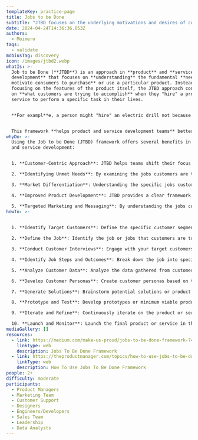 ```yaml
---
templateKey: practice-page
title: Jobs to be Done
subtitle: "JTBD focuses on the underlying motivations and desires of customers.. "
date: 2024-04-24T14:36:36.053Z
authors:
  - Moimero
tags:
  - validate
mobiusTag: discovery
icon: /images/jtbd2.webp
whatIs: >-
  Job to be Done (**JTBD**) is an approach in **product** and **service
  development** that focuses on **understanding** the fundamental **needs that
  motivate consumers to purchase** or use a particular product. Instead of
  focusing on the features of the product itself, the JTBD approach concentrates
  on **what customers are trying to accomplish** when they "hire" a product or
  service to perform a specific task in their lives.


  **For exampl**e, a person might "hire" an electric drill not because they want a drill, but because they need to make holes in the wall to hang a picture. In this sense, the job the customer needs to get done is hanging a picture, and the drill is simply a tool that helps them accomplish that job.


  This framework **helps product and service development teams** better understand customer needs and motivations, which in turn can inform more effective decisions in design, marketing, and product development.
whyDo: >-
  Using the Job to be Done (JTBD) framework offers several benefits in product
  and service development:


  1. **Customer-Centric Approach**: JTBD helps teams shift their focus from product features to understanding what customers are trying to achieve. By understanding the underlying motivations of customers, teams can create products and services that truly address their needs.

  2. **Identifying Unmet Needs**: By examining the jobs customers are trying to get done, teams can uncover unmet needs or pain points in the market. This allows for the development of innovative solutions that fill gaps in the current offerings.

  3. **Market Differentiation**: Understanding the specific jobs customers are trying to accomplish can help differentiate products and services in the market. By focusing on unique aspects of the job, teams can create offerings that stand out from competitors.

  4. **Improved Product Development**: JTBD provides a clear framework for making product development decisions. Teams can prioritize features and enhancements based on how well they help customers complete the job at hand, leading to more effective product development.

  5. **Targeted Marketing and Messaging**: By understanding the jobs customers are trying to accomplish, teams can tailor their marketing and messaging to resonate with customers' motivations. This leads to more effective communication and increased customer engagement.
howTo: >-
  

  1. **Identify Target Customers**: Define the specific customer segment or market you want to focus on. This could involve demographic factors, psychographic characteristics, or specific industries.

  2. **Define the Job**: Identify the job or jobs that customers are trying to accomplish within your chosen market segment. A job is the fundamental task or goal that customers are trying to achieve. It's essential to define jobs in clear and specific terms.

  3. **Conduct Customer Interviews**: Engage with your target customers through interviews or surveys to understand the context of the job. Ask open-ended questions to uncover the challenges, frustrations, and desired outcomes associated with completing the job. Focus on understanding the circumstances that lead customers to "hire" a product or service to get the job done.

  4. **Identify Job Steps and Outcomes**: Break down the job into specific steps or actions that customers take to complete it. Also, identify the desired outcomes or goals that customers aim to achieve by completing the job successfully. This helps in understanding the customer journey and the points where they may encounter obstacles or inefficiencies.

  5. **Analyze Customer Data**: Analyze the data gathered from customer interviews to identify patterns, themes, and insights related to the jobs and associated needs. Look for common pain points, unmet needs, and opportunities for improvement.

  6. **Develop Customer Personas**: Create customer personas based on the insights gathered from the interviews and data analysis. Personas represent fictional characters that embody the characteristics, goals, and challenges of your target customers. Use personas to empathize with customers and guide decision-making throughout the product development process.

  7. **Generate Solutions**: Brainstorm potential solutions or product concepts that address the identified jobs and customer needs. Focus on creating solutions that provide clear value propositions and alleviate pain points associated with completing the job.

  8. **Prototype and Test**: Develop prototypes or minimum viable products (MVPs) based on the selected solutions. Test these prototypes with real customers to gather feedback and validate assumptions. Iterate on the prototypes based on the feedback received to refine the solutions further.

  9. **Iterate and Refine**: Continuously iterate on the product or service based on customer feedback and market insights. Use an iterative approach to refine the offering, improve usability, and address any emerging needs or challenges.

  10. **Launch and Monitor**: Launch the final product or service in the market and monitor its performance closely. Gather data on customer usage, satisfaction, and outcomes to assess the product's impact and identify opportunities for optimization or expansion.
mediaGallery: []
resources:
  - link: https://medium.com/make-us-proud/jobs-to-be-done-framework-748c761797a8
    linkType: web
    description: Jobs To Be Done Framework
  - link: https://theproductmanager.com/topics/how-to-use-jobs-to-be-done-framework-a-guide-for-product-managers/
    linkType: web
    description: How To Use Jobs To Be Done Framework
people: 2+
difficulty: moderate
participants:
  - Product Managers
  - Marketing Team
  - Customer Support
  - Designers
  - Engineers/Developers
  - Sales Team
  - Leadership
  - Data Analysts
---
```

